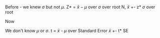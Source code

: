 

Before - we knew $\sigma$ but not $\mu$. Z* = $\bar{x}-\mu$ over $\sigma$ over root N, $\bar{x}$ +- z* $\sigma$ over root

Now

We don't know $\mu$ or $\sigma$. 
t = $\bar{x}$ - $\mu$ over Standard Error
$\bar{x}$ +- t* SE

